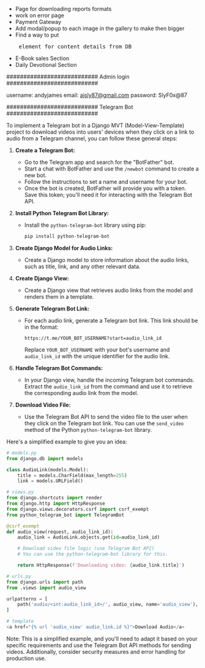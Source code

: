 - Page for downloading reports formats
- work on error page
- Payment Gateway
- Add modal/popup to each image in the gallery to make then bigger
- Find a way to put <pre> element for content details from DB
- E-Book sales Section
- Daily Devotional Section

###########################
Admin login
###########################

username: andyjames
email: ajsly87@gmail.com
password: SlyF0x@87

###########################
Telegram Bot
###########################

To implement a Telegram bot in a Django MVT (Model-View-Template) project to download videos into users' devices when they click on a link to audio from a Telegram channel, you can follow these general steps:

1. **Create a Telegram Bot:**

   - Go to the Telegram app and search for the "BotFather" bot.
   - Start a chat with BotFather and use the `/newbot` command to create a new bot.
   - Follow the instructions to set a name and username for your bot.
   - Once the bot is created, BotFather will provide you with a token. Save this token; you'll need it for interacting with the Telegram Bot API.

2. **Install Python Telegram Bot Library:**

   - Install the `python-telegram-bot` library using pip:

     ```bash
     pip install python-telegram-bot
     ```

3. **Create Django Model for Audio Links:**

   - Create a Django model to store information about the audio links, such as title, link, and any other relevant data.

4. **Create Django View:**

   - Create a Django view that retrieves audio links from the model and renders them in a template.

5. **Generate Telegram Bot Link:**

   - For each audio link, generate a Telegram bot link. This link should be in the format:
     ```
     https://t.me/YOUR_BOT_USERNAME?start=audio_link_id
     ```
     Replace `YOUR_BOT_USERNAME` with your bot's username and `audio_link_id` with the unique identifier for the audio link.

6. **Handle Telegram Bot Commands:**

   - In your Django view, handle the incoming Telegram bot commands. Extract the `audio_link_id` from the command and use it to retrieve the corresponding audio link from the model.

7. **Download Video File:**
   - Use the Telegram Bot API to send the video file to the user when they click on the Telegram bot link. You can use the `send_video` method of the Python `python-telegram-bot` library.

Here's a simplified example to give you an idea:

```python
# models.py
from django.db import models

class AudioLink(models.Model):
    title = models.CharField(max_length=255)
    link = models.URLField()

# views.py
from django.shortcuts import render
from django.http import HttpResponse
from django.views.decorators.csrf import csrf_exempt
from python_telegram_bot import TelegramBot

@csrf_exempt
def audio_view(request, audio_link_id):
    audio_link = AudioLink.objects.get(id=audio_link_id)

    # Download video file logic (use Telegram Bot API)
    # You can use the python-telegram-bot library for this.

    return HttpResponse(f'Downloading video: {audio_link.title}')

# urls.py
from django.urls import path
from .views import audio_view

urlpatterns = [
    path('audio/<int:audio_link_id>/', audio_view, name='audio_view'),
]

# template
<a href="{% url 'audio_view' audio_link.id %}">Download Audio</a>
```

Note: This is a simplified example, and you'll need to adapt it based on your specific requirements and use the Telegram Bot API methods for sending videos. Additionally, consider security measures and error handling for production use.
